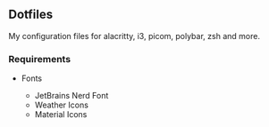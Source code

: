 ## Dotfiles

My configuration files for alacritty, i3, picom, polybar, zsh and more.

### Requirements

- Fonts

  - JetBrains Nerd Font
  - Weather Icons
  - Material Icons
